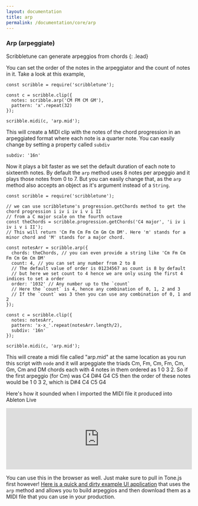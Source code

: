 ```yaml
---
layout: documentation
title: arp
permalink: /documentation/core/arp
--- 
```


### Arp (arpeggiate)
Scribbletune can generate arpeggios from chords
{: .lead}

You can set the order of the notes in the arpeggiator and the count of notes in it. Take a look at this example,

```
const scribble = require('scribbletune');

const c = scribble.clip({
  notes: scribble.arp('CM FM CM GM'),
  pattern: 'x'.repeat(32)
});

scribble.midi(c, 'arp.mid');
```

This will create a MIDI clip with the notes of the chord progression in an arpeggiated format where each note is a quarter note. You can easily change by setting a property called `subdiv`

```
subdiv: '16n'
```

Now it plays a bit faster as we set the default duration of each note to sixteenth notes. By default the `arp` method uses 8 notes per arpeggio and it plays those notes from 0 to 7. But you can easily change that, as the `arp` method also accepts an object as it's argument instead of a `String`.

```
const scribble = require('scribbletune');

// we can use scribbletune's progression.getChords method to get the chord progression i iv i iv i v i II
// from a C major scale on the fourth octave
const theChords = scribble.progression.getChords('C4 major', 'i iv i iv i v i II');
// This will return 'Cm Fm Cm Fm Cm Gm Cm DM'. Here 'm' stands for a minor chord and 'M' stands for a major chord.

const notesArr = scribble.arp({
  chords: theChords, // you can even provide a string like 'Cm Fm Cm Fm Cm Gm Cm DM'
  count: 4, // you can set any number from 2 to 8
  // The default value of order is 01234567 as count is 8 by default
  // but here we set count to 4 hence we are only using the first 4 indices to set a order
  order: '1032' // Any number up to the `count`
  // Here the `count` is 4, hence any combination of 0, 1, 2 and 3
  // If the `count` was 3 then you can use any combination of 0, 1 and 2
});

const c = scribble.clip({
  notes: notesArr,
  pattern: 'x-x_'.repeat(notesArr.length/2),
  subdiv: '16n'
});

scribble.midi(c, 'arp.mid');
```

This will create a midi file called "arp.mid" at the same location as you run this script with `node` and it will arpeggiate the triads Cm, Fm, Cm, Fm, Cm, Gm, Cm and DM chords each with 4 notes in them ordered as 1 0 3 2. So if the first arpeggio (for Cm) was C4 D#4 G4 C5 then the order of these notes would be 1 0 3 2, which is D#4 C4 C5 G4

Here's how it sounded when I imported the MIDI file it produced into Ableton Live
<iframe width="100%" height="166" scrolling="no" frameborder="no" allow="autoplay" src="https://w.soundcloud.com/player/?url=https%3A//api.soundcloud.com/tracks/517314963&color=%232e2e2e&auto_play=false&hide_related=false&show_comments=true&show_user=true&show_reposts=false&show_teaser=true"></iframe>

You can use this in the browser as well. Just make sure to pull in Tone.js first however! [Here is a quick and dirty example UI application](https://scribbletune.github.io/live/rpg8.html) that uses the `arp` method and allows you to build arpeggios and then download them as a MIDI file that you can use in your production.

